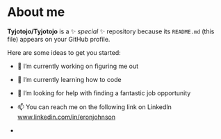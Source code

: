 # About me


**Tyjotojo/Tyjotojo** is a ✨ _special_ ✨ repository because its `README.md` (this file) appears on your GitHub profile.

Here are some ideas to get you started:

- 🔭 I’m currently working on figuring me out
- 🌱 I’m currently learning how to code
- 🤔 I’m looking for help with finding a fantastic job opportunity 
- 📫 You can reach me on the following link on LinkedIn www.linkedin.com/in/eronjohnson


- 
  
